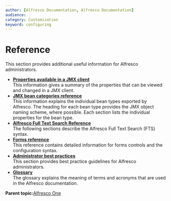 ```yaml
---
author: [Alfresco Documentation, Alfresco Documentation]
audience: 
category: Customization
keyword: configuring
---
```


# Reference

This section provides additional useful information for Alfresco administrators.

-   **[Properties available in a JMX client](../concepts/JMX-props-config.md)**  
This information gives a summary of the properties that can be viewed and changed in a JMX client.
-   **[JMX bean categories reference](../concepts/jmx-reference.md)**  
This information explains the individual bean types exported by Alfresco. The heading for each bean type provides the JMX object naming scheme, where possible. Each section lists the individual properties for the bean type.
-   **[Alfresco Full Text Search Reference](../concepts/rm-searchsyntax-intro.md)**  
The following sections describe the Alfresco Full Text Search \(FTS\) syntax.
-   **[Forms reference](../concepts/forms-reference.md)**  
This reference contains detailed information for forms controls and the configuration syntax.
-   **[Administrator best practices](../concepts/admin-best-practice.md)**  
This section provides best practice guidelines for Alfresco administrators.
-   **[Glossary](../glossary/glossary.md)**  
The glossary explains the meaning of terms and acronyms that are used in the Alfresco documentation.

**Parent topic:**[Alfresco One](../concepts/welcome.md)

